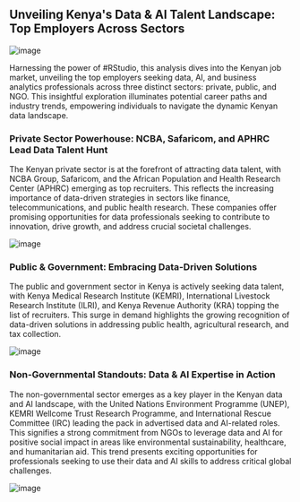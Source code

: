 
## Unveiling Kenya's Data & AI Talent Landscape: Top Employers Across Sectors

![image](https://www.worklife.news/wp-content/uploads/sites/6/2022/07/Image-from-iOS.jpg)

Harnessing the power of #RStudio, this analysis dives into the Kenyan job market, unveiling the top employers seeking data, AI, and business analytics professionals across three distinct sectors: private, public, and NGO. This insightful exploration illuminates potential career paths and industry trends, empowering individuals to navigate the dynamic Kenyan data landscape.

### Private Sector Powerhouse: NCBA, Safaricom, and APHRC Lead Data Talent Hunt


The Kenyan private sector is at the forefront of attracting data talent, with NCBA Group, Safaricom, and the African Population and Health Research Center (APHRC) emerging as top recruiters. This reflects the increasing importance of data-driven strategies in sectors like finance, telecommunications, and public health research. These companies offer promising opportunities for data professionals seeking to contribute to innovation, drive growth, and address crucial societal challenges.


![image](https://github.com/ThePointAnalytics/Data-AI-and-Business-Analytics/assets/157687018/14315669-0565-4fc6-9736-c7f6564445e5)



### Public & Government: Embracing Data-Driven Solutions

The public and government sector in Kenya is actively seeking data talent, with Kenya Medical Research Institute (KEMRI), International Livestock Research Institute (ILRI), and Kenya Revenue Authority (KRA) topping the list of recruiters. This surge in demand highlights the growing recognition of data-driven solutions in addressing public health, agricultural research, and tax collection. 

![image](https://github.com/ThePointAnalytics/Data-AI-and-Business-Analytics/assets/157687018/dc176479-eb9d-47db-a658-fa0bfdcd1bd4)


### Non-Governmental Standouts: Data & AI Expertise in Action

The non-governmental sector emerges as a key player in the Kenyan data and AI landscape, with the United Nations Environment Programme (UNEP), KEMRI Wellcome Trust Research Programme, and International Rescue Committee (IRC) leading the pack in advertised data and AI-related roles. This signifies a strong commitment from NGOs to leverage data and AI for positive social impact in areas like environmental sustainability, healthcare, and humanitarian aid. This trend presents exciting opportunities for professionals seeking to use their data and AI skills to address critical global challenges.

![image](https://github.com/ThePointAnalytics/Data-AI-and-Business-Analytics/assets/157687018/c302a440-6d4c-452a-bd35-dbc219a5a39a)
